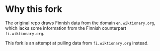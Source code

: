 # Why this fork

The original repo draws Finnish data from the domain `en.wiktionary.org`, which lacks some information from the Finnish counterpart `fi.wiktionary.org`.

This fork is an attempt at pulling data from `fi.wiktionary.org` instead.